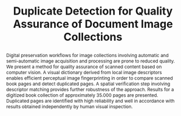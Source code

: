 ---
abstract: Digital preservation workflows for image collections involving automatic
  and semi-automatic image acquisition and processing are prone to reduced quality.
  We present a method for quality assurance of scanned content based on computer vision.
  A visual dictionary derived from local image descriptors enables efficient perceptual
  image fingerprinting in order to compare scanned book pages and detect duplicated
  pages. A spatial verification step involving descriptor matching provides further
  robustness of the approach. Results for a digitized book collection of approximately
  35.000 pages are presented. Duplicated pages are identified with high reliability
  and well in accordance with results obtained independently by human visual inspection.
creators:
- Huber-Mork, Reinhold
- Schindler, Alexander
- Schlarb, Sven
date: null
document_url: https://services.phaidra.univie.ac.at/api/object/o:293840/download
grand_parent: iPRES
institutions: []
keywords:
- ischool
- toronto
- canada
- digital preservation
- information retrieval
- image processing
landing_page_url: https://phaidra.univie.ac.at/o:293840
language: eng
layout: publication
license: CC BY-NC-SA 3.0 AT
notes_url: null
parent: iPRES 2012
publication_type: paper
size: 1772262
slides_url: null
source_name: iPRES
stream_url: null
title: Duplicate Detection for Quality Assurance of Document Image Collections
year: 2012
---